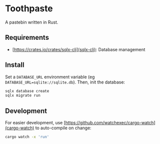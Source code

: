 # Toothpaste

A pastebin written in Rust.

Requirements
---

- [https://crates.io/crates/sqlx-cli](sqlx-cli): Database management

Install
---

Set a `DATABASE_URL` environment variable (eg `DATABASE_URL=sqlite://sqlite.db`). Then, init the database:

```sh
sqlx database create
sqlx migrate run
```

Development
---

For easier development, use [https://github.com/watchexec/cargo-watch](cargo-watch) to auto-compile on change:

```sh
cargo watch -x 'run'
```

